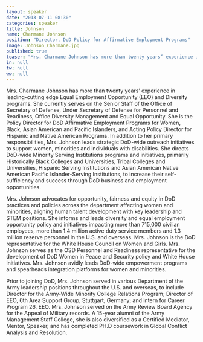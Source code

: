 ```yaml
---
layout: speaker
date: "2013-07-11 08:30"
categories: speaker
title: Johnson
name: Charmane Johnson
position: "Director, DoD Policy for Affirmative Employment Programs"
image: Johnson_Charmane.jpg
published: true
teaser: "Mrs. Charmane Johnson has more than twenty years’ experience in leading-cutting edge Equal Employment Opportunity (EEO) and Diversity programs"
in: null
tw: null
ww: null
---
```

Mrs. Charmane Johnson has more than twenty years’ experience in leading-cutting edge Equal Employment Opportunity (EEO) and Diversity programs.  She currently serves on the Senior Staff of the Office of Secretary of Defense, Under Secretary of Defense for Personnel and Readiness, Office Diversity Management and Equal Opportunity.  She is the Policy Director for DoD Affirmative Employment Programs for Women, Black, Asian American and Pacific Islanders, and Acting Policy Director for Hispanic and Native American Programs.  In addition to her primary responsibilities, Mrs. Johnson leads strategic DoD-wide outreach initiatives to support women, minorities and individuals with disabilities.  She directs DoD-wide Minority Serving Institutions programs and initiatives, primarily Historically Black Colleges and Universities, Tribal Colleges and Universities, Hispanic Serving Institutions and Asian American Native American Pacific Islander-Serving Institutions, to increase their self-sufficiency and success through DoD business and employment opportunities.   

Mrs. Johnson advocates for opportunity, fairness and equity in DoD practices and policies across the department affecting women and minorities, aligning human talent development with key leadership and STEM positions.  She informs and leads diversity and equal employment opportunity policy and initiatives impacting more than 715,000 civilian employees, more than 1.4 million active duty service members and 1.3 million reserve personnel in the U.S. and overseas.  Mrs. Johnson is the DoD representative for the White House Council on Women and Girls.  Mrs. Johnson serves as the OSD Personnel and Readiness representative for the development of DoD Women in Peace and Security policy and White House initiatives.  Mrs. Johnson avidly leads DoD-wide empowerment programs and spearheads integration platforms for women and minorities.  

Prior to joining DoD, Mrs. Johnson served in various Department of the Army leadership positions throughout the U.S. and overseas, to include Director for the Army-Wide Minority College Relations Program; Director of EEO, 6th Area Support Group, Stuttgart, Germany; and intern for Career Program 26, EEO.  Mrs. Johnson served on the Army Review Board Agency for the Appeal of Military records.  A 15-year alumni of the Army Management Staff College, she is also diversified as a Certified Mediator, Mentor, Speaker, and has completed PH.D coursework in Global Conflict Analysis and Resolution.      
